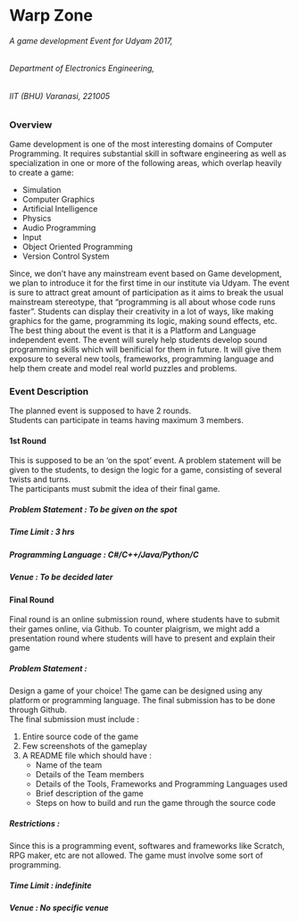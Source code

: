 # Warp Zone
###### A game development Event for Udyam 2017,
###### Department of Electronics Engineering,
###### IIT (BHU) Varanasi, 221005

### Overview
Game development is one of the most interesting domains of Computer Programming. It requires substantial skill in software engineering as well as specialization in one or more of the following areas, which overlap heavily to create a game:   

* Simulation
* Computer Graphics 
* Artificial Intelligence 
* Physics
* Audio Programming 
* Input
* Object Oriented Programming
* Version Control System  

Since, we don’t have any mainstream event based on Game development, we plan to introduce it for the first time in our institute via Udyam. The event is sure to attract great amount of participation as it aims to break the usual mainstream stereotype, that “programming is all about whose code runs faster”. Students can display their creativity in a lot of ways, like making graphics for the game, programming its logic, making sound effects, etc. The best thing about the event is that it is a Platform and Language independent event. The event will surely help students develop sound programming skills which will benificial for them in future. It will give them exposure to several new tools, frameworks, programming language and help them create and model real world puzzles and problems. 


### Event Description
The planned event is supposed to have 2 rounds.   
Students can participate in teams having maximum 3 members.  

#### 1st Round
This is supposed to be an ‘on the spot’ event. A problem statement will be given to the students, to design the logic for a game, consisting of several twists and turns.  
The participants must submit the idea of their final game. 

##### Problem Statement : To be given on the spot 
##### Time Limit : 3 hrs
##### Programming Language : C#/C++/Java/Python/C
##### Venue : To be decided later

#### Final Round
Final round is an online submission round, where students have to submit their games online, via Github. To counter plaigrism, we might add a presentation round where students will have to present and explain their game 

##### Problem Statement : 
Design a game of your choice! The game can be designed using any platform or programming language. The final submission has to be done through Github.   
The final submission must include :   
1. Entire source code of the game  
2. Few screenshots of the gameplay  
3. A README file which should have :  
   * Name of the team
   * Details of the Team members
   * Details of the Tools, Frameworks and Programming Languages used
   * Brief description of the game
   * Steps on how to build and run the game through the source code

##### Restrictions : 
Since this is a programming event, softwares and frameworks like Scratch, RPG maker, etc are not allowed. The game must involve some sort of programming.

##### Time Limit : indefinite
##### Venue : No specific venue
